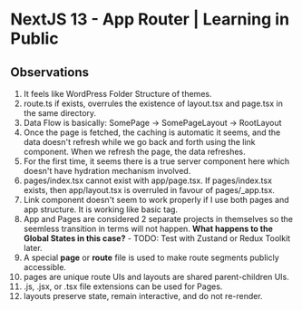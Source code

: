 # NextJS 13 - App Router | Learning in Public

## Observations

1. It feels like WordPress Folder Structure of themes.
2. route.ts if exists, overrules the existence of layout.tsx and page.tsx in the same directory.
3. Data Flow is basically: SomePage -> SomePageLayout -> RootLayout
4. Once the page is fetched, the caching is automatic it seems, and the data doesn't refresh while we go back and forth using the link component. When we refresh the page, the data refreshes.
5. For the first time, it seems there is a true server component here which doesn't have hydration mechanism involved.
6. pages/index.tsx cannot exist with app/page.tsx. If pages/index.tsx exists, then app/layout.tsx is overruled in favour of pages/\_app.tsx.
7. Link component doesn't seem to work properly if I use both pages and app structure. It is working like basic <a> tag.
8. App and Pages are considered 2 separate projects in themselves so the seemless transition in <Link> terms will not happen. **What happens to the Global States in this case?** - TODO: Test with Zustand or Redux Toolkit later.
9. A special **page** or **route** file is used to make route segments publicly accessible.
10. pages are unique route UIs and layouts are shared parent-children UIs.
11. .js, .jsx, or .tsx file extensions can be used for Pages.
12. layouts preserve state, remain interactive, and do not re-render.
